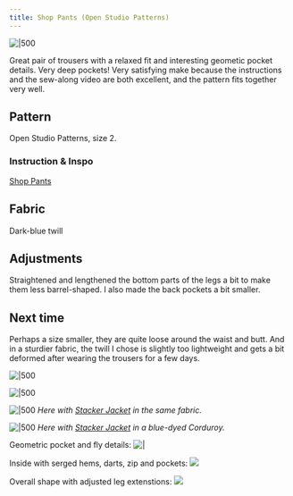```yaml
---
title: Shop Pants (Open Studio Patterns)
---
```


![|500](projects/attachments/Pasted%20image%2020240622203408.png)

Great pair of trousers with a relaxed fit and interesting geometic pocket details. Very deep pockets! Very satisfying make because the instructions and the sew-along video are both excellent, and the pattern fits together very well. 
## Pattern
Open Studio Patterns, size 2.
### Instruction & Inspo
[Shop Pants](projects/sewing/Shop%20Pants.md)

## Fabric
Dark-blue twill

## Adjustments
Straightened and lengthened the bottom parts of the legs a bit to make them less barrel-shaped. I also made the back pockets a bit smaller.

## Next time
Perhaps a size smaller, they are quite loose around the waist and butt. And in a sturdier fabric, the twill I chose is slightly too lightweight and gets a bit deformed after wearing the trousers for a few days. 

![|500](projects/attachments/Pasted%20image%2020240622203650.png)

![|500](projects/attachments/Pasted%20image%2020240622203713.png)


![|500](projects/attachments/Pasted%20image%2020240622204006.png)
_Here with [Stacker Jacket](projects/sewing/Stacker%20Jacket.md) in the same fabric._

![|500](projects/attachments/Pasted%20image%2020240622204056.png)
_Here with [Stacker Jacket](projects/sewing/Stacker%20Jacket.md) in a blue-dyed Corduroy._

Geometric pocket and fly details:
![|](projects/attachments/Pasted%20image%2020240622204211.png)

Inside with serged hems, darts, zip and pockets:
![](projects/attachments/Pasted%20image%2020240622204339.png)

Overall shape with adjusted leg extenstions:
![](projects/attachments/Pasted%20image%2020240622204422.png)




